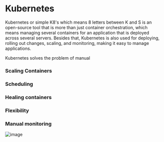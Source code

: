 # Kubernetes
 
Kubernetes or simple K8's which means 8 letters between K and S is an open-source tool that is more than just container orchestration, 
which means managing several containers for an application that is deployed across several servers.
Besides that, Kubernetes is also used for deploying, rolling out changes, scaling, and monitoring, making it easy to manage applications.

Kubernetes solves the problem of manual
### Scaling  Containers
### Scheduling 
### Healing containers
### Flexibility
### Manual monitoring

![image](https://user-images.githubusercontent.com/96729391/226091546-d782f501-b70c-435d-97e9-b14df3961c32.png)
